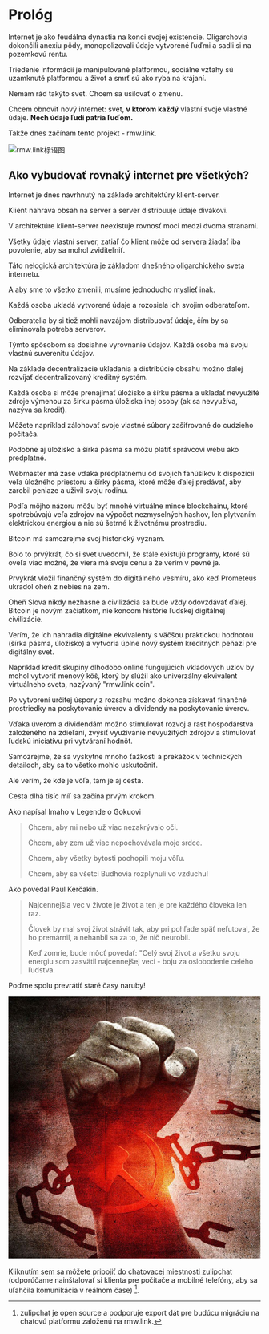 # Prológ

Internet je ako feudálna dynastia na konci svojej existencie. Oligarchovia dokončili anexiu pôdy, monopolizovali údaje vytvorené ľuďmi a sadli si na pozemkovú rentu.

Triedenie informácií je manipulované platformou, sociálne vzťahy sú uzamknuté platformou a život a smrť sú ako ryba na krájaní.

Nemám rád takýto svet. Chcem sa usilovať o zmenu.

Chcem obnoviť nový internet: svet, **v ktorom každý** vlastní svoje vlastné údaje. **Nech údaje ľudí patria ľuďom.**

Takže dnes začínam tento projekt - rmw.link.

![rmw.link标语图](/slogan.svg)

## Ako vybudovať rovnaký internet pre všetkých?

Internet je dnes navrhnutý na základe architektúry klient-server.

Klient nahráva obsah na server a server distribuuje údaje divákovi.

V architektúre klient-server neexistuje rovnosť moci medzi dvoma stranami.

Všetky údaje vlastní server, zatiaľ čo klient môže od servera žiadať iba povolenie, aby sa mohol zviditeľniť.

Táto nelogická architektúra je základom dnešného oligarchického sveta internetu.

A aby sme to všetko zmenili, musíme jednoducho myslieť inak.

Každá osoba ukladá vytvorené údaje a rozosiela ich svojim odberateľom.

Odberatelia by si tiež mohli navzájom distribuovať údaje, čím by sa eliminovala potreba serverov.

Týmto spôsobom sa dosiahne vyrovnanie údajov. Každá osoba má svoju vlastnú suverenitu údajov.

Na základe decentralizácie ukladania a distribúcie obsahu možno ďalej rozvíjať decentralizovaný kreditný systém.

Každá osoba si môže prenajímať úložisko a šírku pásma a ukladať nevyužité zdroje výmenou za šírku pásma úložiska inej osoby (ak sa nevyužíva, nazýva sa kredit).

Môžete napríklad zálohovať svoje vlastné súbory zašifrované do cudzieho počítača.

Podobne aj úložisko a šírka pásma sa môžu platiť správcovi webu ako predplatné.

Webmaster má zase vďaka predplatnému od svojich fanúšikov k dispozícii veľa úložného priestoru a šírky pásma, ktoré môže ďalej predávať, aby zarobil peniaze a uživil svoju rodinu.

Podľa môjho názoru môžu byť mnohé virtuálne mince blockchainu, ktoré spotrebúvajú veľa zdrojov na výpočet nezmyselných hashov, len plytvaním elektrickou energiou a nie sú šetrné k životnému prostrediu.

Bitcoin má samozrejme svoj historický význam.

Bolo to prvýkrát, čo si svet uvedomil, že stále existujú programy, ktoré sú oveľa viac možné, že viera má svoju cenu a že verím v pevné ja.

Prvýkrát vložil finančný systém do digitálneho vesmíru, ako keď Prometeus ukradol oheň z nebies na zem.

Oheň Slova nikdy nezhasne a civilizácia sa bude vždy odovzdávať ďalej. Bitcoin je novým začiatkom, nie koncom histórie ľudskej digitálnej civilizácie.

Verím, že ich nahradia digitálne ekvivalenty s väčšou praktickou hodnotou (šírka pásma, úložisko) a vytvoria úplne nový systém kreditných peňazí pre digitálny svet.

Napríklad kredit skupiny dlhodobo online fungujúcich vkladových uzlov by mohol vytvoriť menový kôš, ktorý by slúžil ako univerzálny ekvivalent virtuálneho sveta, nazývaný "rmw.link coin".

Po vytvorení určitej úspory z rozsahu možno dokonca získavať finančné prostriedky na poskytovanie úverov a dividendy na poskytovanie úverov.

Vďaka úverom a dividendám možno stimulovať rozvoj a rast hospodárstva založeného na zdieľaní, zvýšiť využívanie nevyužitých zdrojov a stimulovať ľudskú iniciatívu pri vytváraní hodnôt.

Samozrejme, že sa vyskytne mnoho ťažkostí a prekážok v technických detailoch, aby sa to všetko mohlo uskutočniť.

Ale verím, že kde je vôľa, tam je aj cesta.

Cesta dlhá tisíc míľ sa začína prvým krokom.

Ako napísal Imaho v Legende o Gokuovi

> Chcem, aby mi nebo už viac nezakrývalo oči.
> 
> Chcem, aby zem už viac nepochovávala moje srdce.
> 
> Chcem, aby všetky bytosti pochopili moju vôľu.
> 
> Chcem, aby sa všetci Budhovia rozplynuli vo vzduchu!

Ako povedal Paul Kerčakin.

> Najcennejšia vec v živote je život a ten je pre každého človeka len raz.
> 
> Človek by mal svoj život stráviť tak, aby pri pohľade späť neľutoval, že ho premárnil, a nehanbil sa za to, že nič neurobil.
> 
> Keď zomrie, bude môcť povedať: "Celý svoj život a všetku svoju energiu som zasvätil najcennejšej veci - boju za oslobodenie celého ľudstva.

Poďme spolu prevrátiť staré časy naruby!

![](https://raw.githubusercontent.com/gcxfd/img/gh-pages/1.jpg)

[Kliknutím sem sa môžete pripojiť do chatovacej miestnosti zulipchat](https://rmw.zulipchat.com) (odporúčame nainštalovať si klienta pre počítače a mobilné telefóny, aby sa uľahčila komunikácia v reálnom čase) [^1].

[^1]: zulipchat je open source a podporuje export dát pre budúcu migráciu na chatovú platformu založenú na rmw.link.